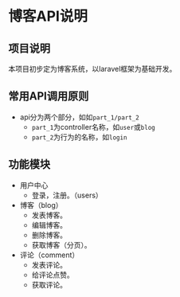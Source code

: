 # 博客API说明

## 项目说明

本项目初步定为博客系统，以laravel框架为基础开发。

## 常用API调用原则
- api分为两个部分，如如`part_1/part_2`
	- `part_1`为controller名称，如`user`或`blog`
	- `part_2`为行为的名称，如`login`
## 功能模块
- 用户中心
    - 登录，注册。（users）
- 博客（blog）
    - 发表博客。
    - 编辑博客。
    - 删除博客。
    - 获取博客（分页）。
- 评论（comment）
    - 发表评论。
    - 给评论点赞。
    - 获取评论。





